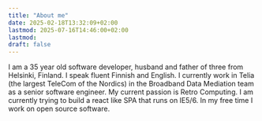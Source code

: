 ```yaml
---
title: "About me"
date: 2025-02-18T13:32:09+02:00
lastmod: 2025-07-16T14:46:00+02:00
lastmod: 
draft: false
---
```


I am a 35 year old software developer, husband and father of three from Helsinki, Finland. I speak fluent Finnish and English. I currently work in Telia (the largest TeleCom of the Nordics) in the Broadband Data Mediation team as a senior software engineer. My current passion is Retro Computing. I am currently trying to build a react like SPA that runs on IE5/6. In my free time I work on open source software.

